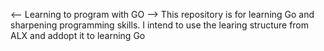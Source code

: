 <-- Learning to program with GO -->
This repository is for learning Go and sharpening programming skills.
I intend to use the learing structure from ALX and addopt it to learning Go
